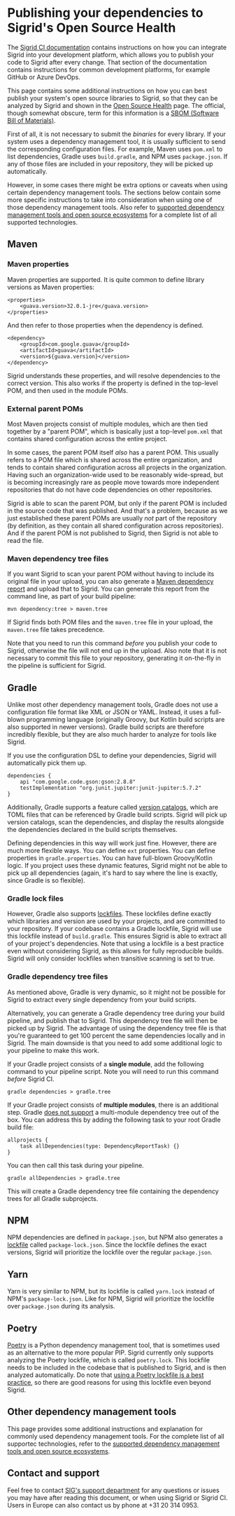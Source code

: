 Publishing your dependencies to Sigrid's Open Source Health
===========================================================

The [Sigrid CI documentation](../sigridci-integration/development-workflows.md) contains instructions on how you can integrate Sigrid into your development platform, which allows you to publish your code to Sigrid after every change. That section of the documentation contains instructions for common development platforms, for example GitHub or Azure DevOps.

This page contains some additional instructions on how you can best publish your system's open source libraries to Sigrid, so that they can be analyzed by Sigrid and shown in the [Open Source Health](system-open-source-health) page. The official, though somewhat obscure, term for this information is a [SBOM (Software Bill of Materials)](https://www.cisa.gov/sbom).

First of all, it is not necessary to submit the *binaries* for every library. If your system uses a dependency management tool, it is usually sufficient to send the corresponding configuration files. For example, Maven uses `pom.xml` to list dependencies, Gradle uses `build.gradle`, and NPM uses `package.json`. If any of those files are included in your repository, they will be picked up automatically. 

However, in some cases there might be extra options or caveats when using certain dependency management tools. The sections below contain some more specific instructions to take into consideration when using one of those dependency management tools. Also refer to [supported dependency management tools and open source ecosystems](../reference/technology-support.md) for a complete list of all supported technologies.

## Maven

### Maven properties

Maven properties are supported. It is quite common to define library versions as Maven properties:

    <properties>
        <guava.version>32.0.1-jre</guava.version>
    </properties>
    
And then refer to those properties when the dependency is defined.

    <dependency>
        <groupId>com.google.guava</groupId>
        <artifactId>guava</artifactId>
        <version>${guava.version}</version>
    </dependency>
    
Sigrid understands these properties, and will resolve dependencies to the correct version. This also works if the property is defined in the top-level POM, and then used in the module POMs.

### External parent POMs

Most Maven projects consist of multiple modules, which are then tied together by a "parent POM", which is basically just a top-level `pom.xml` that contains shared configuration across the entire project. 

In some cases, the parent POM itself *also* has a parent POM. This usually refers to a POM file which is shared across the entire organization, and tends to contain shared configuration across all projects in the organization. Having such an organization-wide used to be reasonably wide-spread, but is becoming increasingly rare as people move towards more independent repositories that do not have code dependencies on other repositories. 

Sigrid is able to scan the parent POM, but only if the parent POM is included in the source code that was published. And that's a problem, because as we just established these parent POMs are usually *not* part of the repository (by definition, as they contain all shared configuration across repositories). And if the parent POM is not published to Sigrid, then Sigrid is not able to read the file.

### Maven dependency tree files

If you want Sigrid to scan your parent POM without having to include its original file in your upload, you can also generate a [Maven dependency report](https://maven.apache.org/plugins/maven-dependency-plugin/tree-mojo.html) and upload that to Sigrid. You can generate this report from the command line, as part of your build pipeline:

    mvn dependency:tree > maven.tree
    
If Sigrid finds both POM files and the `maven.tree` file in your upload, the `maven.tree` file takes precedence. 

Note that you need to run this command *before* you publish your code to Sigrid, otherwise the file will not end up in the upload. Also note that it is not necessary to commit this file to your repository, generating it on-the-fly in the pipeline is sufficient for Sigrid.

## Gradle

Unlike most other dependency management tools, Gradle does not use a configuration file format like XML or JSON or YAML. Instead, it uses a full-blown programming language (originally Groovy, but Kotlin build scripts are also supported in newer versions). Gradle build scripts are therefore incredibly flexible, but they are also much harder to analyze for tools like Sigrid. 

If you use the configuration DSL to define your dependencies, Sigrid will automatically pick them up. 

    dependencies {
        api "com.google.code.gson:gson:2.8.8"
        testImplementation "org.junit.jupiter:junit-jupiter:5.7.2"
    }

Additionally, Gradle supports a feature called [version catalogs](https://docs.gradle.org/current/userguide/version_catalogs.html), which are TOML files that can be referenced by Gradle build scripts. Sigrid will pick up version catalogs, scan the dependencies, and display the results alongside the dependencies declared in the build scripts themselves.
    
Defining dependencies in this way will work just fine. However, there are much more flexible ways. You can define `ext` properties. You can define properties in `gradle.properties`. You can have full-blown Groovy/Kotlin logic. If you project uses these dynamic features, Sigrid might not be able to pick up all dependencies (again, it's hard to say where the line is exactly, since Gradle is so flexible).

### Gradle lock files

However, Gradle also supports [lockfiles](https://docs.gradle.org/current/userguide/dependency_locking.html). These lockfiles define exactly which libraries and version are used by your projects, and are committed to your repository. If your codebase contains a Gradle lockfile, Sigrid will use this lockfile instead of `build.gradle`. This ensures Sigrid is able to extract all of your project's dependencies. Note that using a lockfile is a best practice even without considering Sigrid, as this allows for fully reproducible builds. Sigrid will only consider lockfiles when transitive scanning is set to true.

### Gradle dependency tree files

As mentioned above, Gradle is very dynamic, so it might not be possible for Sigrid to extract every single dependency from your build scripts.

Alternatively, you can generate a Gradle dependency tree during your build pipeline, and publish that to Sigrid. This dependency tree file will then be picked up by Sigrid. The advantage of using the dependency tree file is that you're guaranteed to get 100 percent the same dependencies locally and in Sigrid. The main downside is that you need to add some additional logic to your pipeline to make this work.

If your Gradle project consists of a **single module**, add the following command to your pipeline script. Note you will need to run this command *before* Sigrid CI.


    gradle dependencies > gradle.tree

If your Gradle project consists of **multiple modules**, there is an additional step. Gradle [does not support](https://stackoverflow.com/questions/44266687/how-to-print-out-all-dependencies-in-a-gradle-multi-project-build) a multi-module dependency tree out of the box. You can address this by adding the following task to your root Gradle build file:

    allprojects {
        task allDependencies(type: DependencyReportTask) {}
    }

You can then call this task during your pipeline.

    gradle allDependencies > gradle.tree

This will create a Gradle dependency tree file containing the dependency trees for all Gradle subprojects. 

## NPM

NPM dependencies are defined in `package.json`, but NPM also generates a [lockfile](https://docs.npmjs.com/cli/v9/configuring-npm/package-lock-json) called `package-lock.json`. Since the lockfile defines the exact versions, Sigrid will prioritize the lockfile over the regular `package.json`.

## Yarn

Yarn is very similar to NPM, but its lockfile is called `yarn.lock` instead of NPM's `package-lock.json`. Like for NPM, Sigrid will prioritize the lockfile over `package.json` during its analysis.

## Poetry

[Poetry](https://python-poetry.org) is a Python dependency management tool, that is sometimes used as an alternative to the more popular PIP. Sigrid currently only supports analyzing the Poetry lockfile, which is called `poetry.lock`. This lockfile needs to be included in the codebase that is published to Sigrid, and is then analyzed automatically. Do note that [using a Poetry lockfile is a best practice](https://python-poetry.org), so there are good reasons for using this lockfile even beyond Sigrid.

## Other dependency management tools

This page provides some additional instructions and explanation for commonly used dependency management tools. For the complete list of all supportec technologies, refer to the [supported dependency management tools and open source ecosystems](../reference/technology-support.md).

## Contact and support

Feel free to contact [SIG's support department](mailto:support@softwareimprovementgroup.com) for any questions or issues you may have after reading this document, or when using Sigrid or Sigrid CI. Users in Europe can also contact us by phone at +31 20 314 0953.
